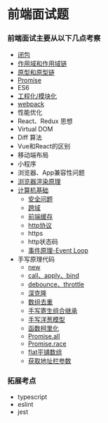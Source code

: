 # 前端面试题

### 前端面试主要从以下几点考察
- [闭包](/interview/2)
- [作用域和作用域链](/interview/3)
- [原型和原型链](/interview/4)
- [Promise](/code/promise/1)
- ES6
- [工程化/模块化](/project/)
- [webpack](/project/webpack/1)
- 性能优化
- React、Redux 思想
- Virtual DOM
- Diff 算法 
- Vue和React的区别
- 移动端布局
- 小程序
- 浏览器、App兼容性问题
- [浏览器渲染原理](/interview/1)
- [计算机基础](/base/) 
  - [安全问题](/base/safety/)
  - [跨域](/interview/15)
  - [前端缓存](/base/http/#浏览器缓存) 
  - [http协议](/base/http) 
  - https
  - http状态码
  - [事件原理-Event Loop](/base/eventLoop/#浏览器中的event-loop)
- 手写原理代码
  - [new](/code/new/)
  - [call、apply、bind](/code/changeThis/)
  - [debounce、throttle](/code/limitTime/)
  - [深克隆](/code/5)
  - [数组去重](/code/6)
  - [手写寄生组合继承](/code/inherit/#_6-寄生组合式继承)
  - [手写洋葱模型](/code/compose/#洋葱模型案列-koa)
  - [函数柯里化](/code/currying/)
  - [Promise.all](/code/promise/2)
  - [Promise.race](/code/promise/3)
  - [flat平铺数组](/code/2)
  - [获取地址栏参数](/code/2)

### 拓展考点
- typescript
- eslint
- jest
